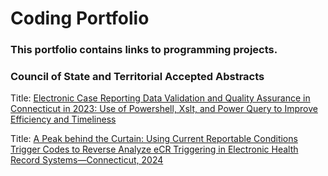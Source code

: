 # Coding Portfolio

### This portfolio contains links to programming projects.

### Council of State and Territorial Accepted Abstracts  
Title: [Electronic Case Reporting Data Validation and Quality Assurance in Connecticut in 2023: Use of Powershell, Xslt, and Power Query to Improve Efficiency and Timeliness](https://github.com/mikeeschneider/CSTE2024)  

Title: [A Peak behind the Curtain: Using Current Reportable Conditions Trigger Codes to Reverse Analyze eCR Triggering in Electronic Health Record Systems—Connecticut, 2024](https://github.com/mikeeschneider/CSTE2025/tree/main/eCR%20Triggering%20Abstract)  